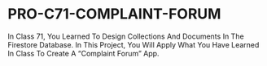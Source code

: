# PRO-C71-COMPLAINT-FORUM
In Class 71, You Learned To Design Collections And Documents In The Firestore Database. In This Project, You Will Apply What You Have Learned In Class To Create A “Complaint Forum” App.
